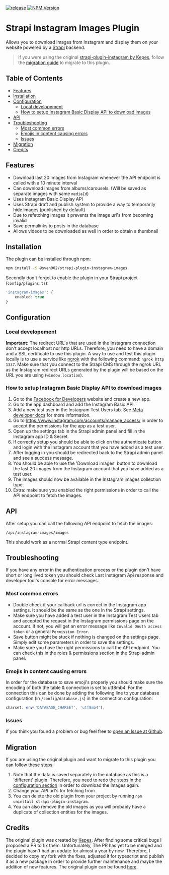 [![release](https://github.com/SvenWesterlaken/strapi-plugin-instagram-images/actions/workflows/release.yml/badge.svg?branch=main)](https://github.com/SvenWesterlaken/strapi-plugin-instagram-images/actions/workflows/release.yml)
[![NPM Version](https://img.shields.io/npm/v/%40sven902%2Fstrapi-plugin-instagram-images)](https://www.npmjs.com/package/@sven902/strapi-plugin-instagram-images)


# Strapi Instagram Images Plugin
Allows you to download images from Instagram and display them on your website powered by a [Strapi](https://strapi.io/) backend.

> If you were using the original [strapi-plugin-instagram by Kepes](https://github.com/webvibe-io/strapi-plugin-instagram), follow the [migration guide](#migration) to migrate to this plugin.

## Table of Contents
- [Features](#features)
- [Installation](#installation)
- [Configuration](#configuration)
    - [Local developement](#local-developement)
    - [How to setup Instagram Basic Display API to download images](#how-to-setup-instagram-basic-display-api-to-download-images)
- [API](#api)
- [Troubleshooting](#troubleshooting)
    - [Most common errors](#most-common-errors)
    - [Emojis in content causing errors](#emojis-in-content-causing-errors)
    - [Issues](#issues)
- [Migration](#migration)
- [Credits](#credits)

## Features
- Download last 20 images from Instagram whenever the API endpoint is called with a 10 minute interval
- Can download images from albums/carousels. (Will be saved as separate images with same `mediaId`)
- Uses Instagram Basic Display API
- Uses Strapi draft and publish system to provide a way to temporarily hide images (published by default)
- Due to refetching images it prevents the image url's from becoming invalid
- Save permalinks to posts in the database
- Allows videos to be downloaded as well in order to obtain a thumbnail

## Installation

The plugin can be installed through npm:
  
```bash
npm install -S @sven902/strapi-plugin-instagram-images
```

Secondly don't forget to enable the plugin in your Strapi project (`config/plugins.ts`):

```ts
'instagram-images': {
    enabled: true
}
```

## Configuration

### Local developement
**Important:**  The redirect URL's that are used in the Instagram connection don't accept localhost nor http URLs. Therefore, you need to have a domain and a SSL certificate to use this plugin. A way to use and test this plugin locally is to use a service like [ngrok](https://ngrok.com/) with the following command: `ngrok http 1337`. Make sure that you connect to the Strapi CMS through the ngrok URL as the Instagram redirect URLs generated by the plugin will be based on the URL you are using (`window.location`).

### How to setup Instagram Basic Display API to download images

1. Go to the [Facebook for Developers](https://developers.facebook.com/) website and create a new app.
2. Go to the app dashboard and add the Instagram Basic API.
3. Add a new test user in the Instagram Test Users tab. See [Meta developer docs](https://developers.facebook.com/docs/instagram-basic-display-api/overview#instagram-testers) for more information.
4. Go to https://www.instagram.com/accounts/manage_access/ in order to accept the permissions for the app as a test user.
5. Open up the settings tab in the Strapi admin panel and fill in the Instagram app ID & Secret.
6. If correctly setup you should be able to click on the authenticate button and login with the Instagram account that you have added as a test user.
7. After logging in you should be redirected back to the Strapi admin panel and see a success message.
8. You should be able to use the 'Download images' button to download the last 20 images from the Instagram account that you have added as a test user.
9. The images should now be available in the Instagram images collection type.
10. Extra: make sure you enabled the right permissions in order to call the API endpoint to fetch the images.

## API

After setup you can call the following API endpoint to fetch the images:

```
/api/instagram-images/images
```

This should work as a normal Strapi content type endpoint.

## Troubleshooting
If you have any error in the authentication process or the plugin don't have short or long lived token you should check Last Instagram Api response and developer tool's console for error messages.

### Most common errors
- Double check if your callback url is correct in the Instagram app settings. It should be the same as the one in the Strapi settings.
- Make sure you have added a test user in the Instagram Test Users tab and accepted the request in the Instagram permissions page on the account. If not, you will get an error message like `Invalid OAuth access token` or a general `Permission Error`.
- Save button might be stuck if nothing is changed on the settings page. Simply edit some parameters in order to save the settings.
- Make sure you have the right permissions to call the API endpoint. You can check this in the roles & permissions section in the Strapi admin panel.

### Emojis in content causing errors
In order for the database to save emoji's properly you should make sure the encoding of both the table & connection is set to utf8mb4. For the connection this can be done by adding the following line to your database configuration (in `/config/database.js`) in the connection configuration:

```ts
charset: env('DATABASE_CHARSET', 'utf8mb4'),
```

### Issues
If you think you found a problem or bug feel free to [open an Issue at Github](https://github.com/SvenWesterlaken/strapi-plugin-instagram-images/issues).

## Migration
If you are using the original plugin and want to migrate to this plugin you can follow these steps:

1. Note that the data is saved separately in the database as this is a 'different' plugin. Therefore, you need to redo [the steps in the configuration section](#how-to-setup-instagram-basic-display-api-to-download-images) in order to download the images again.
2. Change your API url's for fetching from 
3. You can delete the old plugin from your project by running `npm uninstall strapi-plugin-instagram`.
4. You can also remove the old images as you will probably have a duplicate of collection entities for the images.

## Credits

The original plugin was created by [Kepes](https://github.com/kepes). After finding some critical bugs I proposed a PR to fix them. Unfortunately, The PR has yet to be merged and the plugin hasn't had an update for almost a year by now. Therefore, I decided to copy my fork with the fixes, adjusted it for typescript and publish it as a new package in order to provide further maintenance and maybe the addition of new features. The original plugin can be found [here](https://github.com/webvibe-io/strapi-plugin-instagram).
